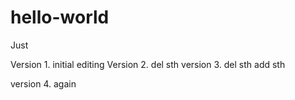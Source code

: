 # hello-world
Just 

Version 1. initial editing
Version 2. del sth
version 3. del sth add sth

version 4. again
